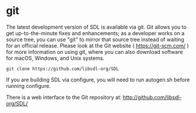 git
=========

The latest development version of SDL is available via git. Git allows you to get up-to-the-minute
fixes and enhancements; as a developer works on a source tree, you can use "git" to mirror that
source tree instead of waiting for an official release. Please look at the Git
website ( https://git-scm.com/ ) for more information on using git, where you can also download
software for macOS, Windows, and Unix systems.

    git clone https://github.com/libsdl-org/SDL

If you are building SDL via configure, you will need to run autogen.sh before running configure.

There is a web interface to the Git repository at:
http://github.com/libsdl-org/SDL/

